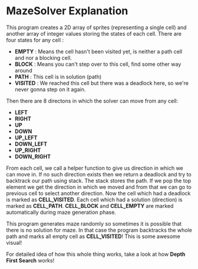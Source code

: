 # MazeSolver Explanation

This program creates a 2D array of sprites (representing a single cell) and another array of integer values storing
the states of each cell. There are four states for any cell :  
- **EMPTY** : Means the cell hasn't been visited yet, is neither a path cell and nor a blocking cell.
- **BLOCK** : Means you can't step over to this cell, find some other way around
- **PATH**  : This cell is in solution (path)
- **VISITED** : We reached this cell but there was a deadlock here, so we're never gonna step on it again.

Then there are 8 directons in which the solver can move from any cell:
- **LEFT**
- **RIGHT**
- **UP**
- **DOWN**
- **UP_LEFT**
- **DOWN_LEFT**
- **UP_RIGHT**
- **DOWN_RIGHT**

From each cell, we call a helper function to give us direction in which we can move in. If no such direction exists
then we return a deadlock and try to backtrack our path using stack. The stack stores the path. If we pop the top
element we get the direction in which we moved and from that we can go to previous cell to select another direction.
Now the cell which had a deadlock is marked as **CELL_VISITED**. Each cell which had a solution (direction) is marked
as **CELL_PATH**. **CELL_BLOCK** and **CELL_EMPTY** are marked automatically during maze generation phase.

This program generates maze randomly so sometimes it is possible that there is no solution for maze. In that case the program
backtracks the whole path and marks all empty cell as **CELL_VISITED**! This is some awesome visual!

For detailed idea of how this whole thing works, take a look at how **Depth First Search** works!
